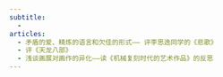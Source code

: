 ```yaml
---
subtitle:
  - 
articles:
  - 矛盾的爱、精炼的语言和欠佳的形式—— 评李思逸同学的《悲歌》
  - 评《天龙八部》
  - 浅谈画展对画作的异化——读《机械复刻时代的艺术作品》的反思
---
```

